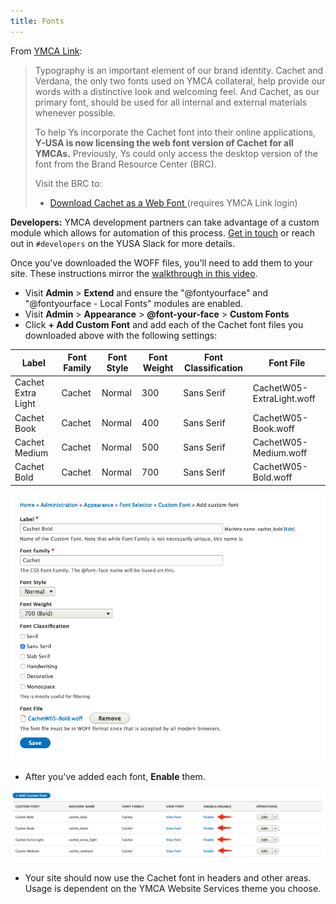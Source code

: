 ```yaml
---
title: Fonts
---
```


From [YMCA Link](https://link.ymca.net/mlink/post/ODI2MA):

> Typography is an important element of our brand identity. Cachet and Verdana, the only two fonts used on YMCA collateral, help provide our words with a distinctive look and welcoming feel. And Cachet, as our primary font, should be used for all internal and external materials whenever possible.
>
> To help Ys incorporate the Cachet font into their online applications, **Y-USA is now licensing the web font version of Cachet for all YMCAs.** Previously, Ys could only access the desktop version of the font from the Brand Resource Center (BRC).
>
> Visit the BRC to:
>
> * [Download Cachet as a Web Font ](https://theybrand.org/wordpress/cachet) (requires YMCA Link login)

**Developers:** YMCA development partners can take advantage of a custom module which allows for automation of this process. [Get in touch](mailto:ycloud@ymca.net) or reach out in `#developers` on the YUSA Slack for more details.

Once you've downloaded the WOFF files, you'll need to add them to your site. These instructions mirror the [walkthrough in this video](https://www.youtube.com/watch?v=Kl1lwYSg3ww&feature=youtu.be).

- Visit **Admin** > **Extend** and ensure the "@fontyourface" and "@fontyourface - Local Fonts" modules are enabled.
- Visit **Admin** > **Appearance** > **@font-your-face** > **Custom Fonts**
- Click **+ Add Custom Font** and add each of the Cachet font files you downloaded above with the following settings:

| Label | Font Family | Font Style | Font Weight | Font Classification | Font File |
|-----|-----|-----|-----|-----|-----|
| Cachet Extra Light | Cachet | Normal | 300 | Sans Serif | CachetW05-ExtraLight.woff |
| Cachet Book | Cachet | Normal | 400 | Sans Serif | CachetW05-Book.woff |
| Cachet Medium | Cachet | Normal | 500 | Sans Serif | CachetW05-Medium.woff |
| Cachet Bold | Cachet | Normal | 700 | Sans Serif | CachetW05-Bold.woff |

![Add_custom_font|591x500](Add_custom_font.png)

- After you've added each font, **Enable** them.

![Custom_Font|690x156, 100%](Custom_Font.png)

- Your site should now use the Cachet font in headers and other areas. Usage is dependent on the YMCA Website Services theme you choose.
